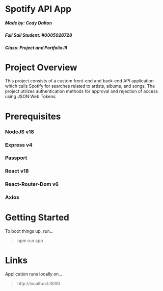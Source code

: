 # Spotify API App
##### **Made by:**  Cody Dalton
##### **Full Sail Student:** #0005028728
##### **Class:** Project and Portfolio III

# Project Overview
This project consists of a custom front-end and back-end API application which calls Spotify for searches related to artists, albums, and songs. The project utilizes authentication methods for approval and rejection of access using JSON Web Tokens.

# Prerequisites
### NodeJS v18
### Express v4
### Passport
### React v18
### React-Router-Dom v6
### Axios

# Getting Started
To boot things up, run...
>npm run app

# Links
Application runs locally on...
>http://localhost:3000

